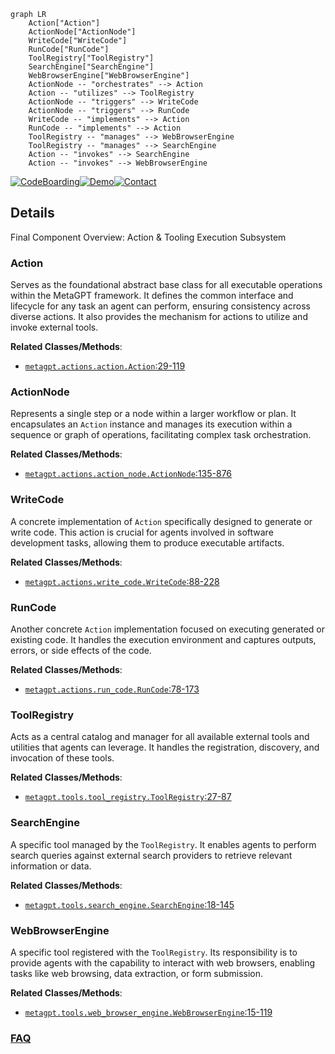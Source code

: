 ```mermaid
graph LR
    Action["Action"]
    ActionNode["ActionNode"]
    WriteCode["WriteCode"]
    RunCode["RunCode"]
    ToolRegistry["ToolRegistry"]
    SearchEngine["SearchEngine"]
    WebBrowserEngine["WebBrowserEngine"]
    ActionNode -- "orchestrates" --> Action
    Action -- "utilizes" --> ToolRegistry
    ActionNode -- "triggers" --> WriteCode
    ActionNode -- "triggers" --> RunCode
    WriteCode -- "implements" --> Action
    RunCode -- "implements" --> Action
    ToolRegistry -- "manages" --> WebBrowserEngine
    ToolRegistry -- "manages" --> SearchEngine
    Action -- "invokes" --> SearchEngine
    Action -- "invokes" --> WebBrowserEngine
```

[![CodeBoarding](https://img.shields.io/badge/Generated%20by-CodeBoarding-9cf?style=flat-square)](https://github.com/CodeBoarding/CodeBoarding)[![Demo](https://img.shields.io/badge/Try%20our-Demo-blue?style=flat-square)](https://www.codeboarding.org/demo)[![Contact](https://img.shields.io/badge/Contact%20us%20-%20contact@codeboarding.org-lightgrey?style=flat-square)](mailto:contact@codeboarding.org)

## Details

Final Component Overview: Action & Tooling Execution Subsystem

### Action
Serves as the foundational abstract base class for all executable operations within the MetaGPT framework. It defines the common interface and lifecycle for any task an agent can perform, ensuring consistency across diverse actions. It also provides the mechanism for actions to utilize and invoke external tools.


**Related Classes/Methods**:

- <a href="https://github.com/geekan/MetaGPT/blob/main/metagpt/actions/action.py#L29-L119" target="_blank" rel="noopener noreferrer">`metagpt.actions.action.Action`:29-119</a>


### ActionNode
Represents a single step or a node within a larger workflow or plan. It encapsulates an `Action` instance and manages its execution within a sequence or graph of operations, facilitating complex task orchestration.


**Related Classes/Methods**:

- <a href="https://github.com/geekan/MetaGPT/blob/main/metagpt/actions/action_node.py#L135-L876" target="_blank" rel="noopener noreferrer">`metagpt.actions.action_node.ActionNode`:135-876</a>


### WriteCode
A concrete implementation of `Action` specifically designed to generate or write code. This action is crucial for agents involved in software development tasks, allowing them to produce executable artifacts.


**Related Classes/Methods**:

- <a href="https://github.com/geekan/MetaGPT/blob/main/metagpt/actions/write_code.py#L88-L228" target="_blank" rel="noopener noreferrer">`metagpt.actions.write_code.WriteCode`:88-228</a>


### RunCode
Another concrete `Action` implementation focused on executing generated or existing code. It handles the execution environment and captures outputs, errors, or side effects of the code.


**Related Classes/Methods**:

- <a href="https://github.com/geekan/MetaGPT/blob/main/metagpt/actions/run_code.py#L78-L173" target="_blank" rel="noopener noreferrer">`metagpt.actions.run_code.RunCode`:78-173</a>


### ToolRegistry
Acts as a central catalog and manager for all available external tools and utilities that agents can leverage. It handles the registration, discovery, and invocation of these tools.


**Related Classes/Methods**:

- <a href="https://github.com/geekan/MetaGPT/blob/main/metagpt/tools/tool_registry.py#L27-L87" target="_blank" rel="noopener noreferrer">`metagpt.tools.tool_registry.ToolRegistry`:27-87</a>


### SearchEngine
A specific tool managed by the `ToolRegistry`. It enables agents to perform search queries against external search providers to retrieve relevant information or data.


**Related Classes/Methods**:

- <a href="https://github.com/geekan/MetaGPT/blob/main/metagpt/tools/search_engine.py#L18-L145" target="_blank" rel="noopener noreferrer">`metagpt.tools.search_engine.SearchEngine`:18-145</a>


### WebBrowserEngine
A specific tool registered with the `ToolRegistry`. Its responsibility is to provide agents with the capability to interact with web browsers, enabling tasks like web browsing, data extraction, or form submission.


**Related Classes/Methods**:

- <a href="https://github.com/geekan/MetaGPT/blob/main/metagpt/tools/web_browser_engine.py#L15-L119" target="_blank" rel="noopener noreferrer">`metagpt.tools.web_browser_engine.WebBrowserEngine`:15-119</a>




### [FAQ](https://github.com/CodeBoarding/GeneratedOnBoardings/tree/main?tab=readme-ov-file#faq)